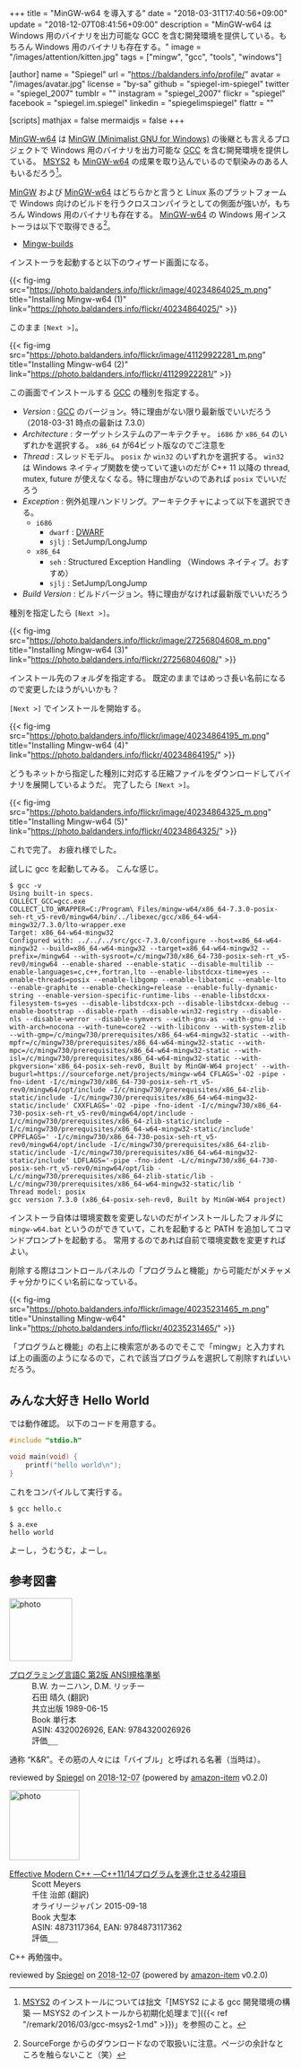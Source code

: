 +++
title = "MinGW-w64 を導入する"
date = "2018-03-31T17:40:56+09:00"
update = "2018-12-07T08:41:56+09:00"
description = "MinGW-w64 は Windows 用のバイナリを出力可能な GCC を含む開発環境を提供している。もちろん Windows 用のバイナリも存在する。"
image = "/images/attention/kitten.jpg"
tags = ["mingw", "gcc", "tools", "windows"]

[author]
  name      = "Spiegel"
  url       = "https://baldanders.info/profile/"
  avatar    = "/images/avatar.jpg"
  license   = "by-sa"
  github    = "spiegel-im-spiegel"
  twitter   = "spiegel_2007"
  tumblr    = ""
  instagram = "spiegel_2007"
  flickr    = "spiegel"
  facebook  = "spiegel.im.spiegel"
  linkedin  = "spiegelimspiegel"
  flattr    = ""

[scripts]
  mathjax = false
  mermaidjs = false
+++

[MinGW-w64] は [MinGW (Minimalist GNU for Windows)](http://www.mingw.org/) の後継とも言えるプロジェクトで Windows 用のバイナリを出力可能な [GCC] を含む開発環境を提供している。
[MSYS2] も [MinGW-w64] の成果を取り込んでいるので馴染みのある人もいるだろう[^msys2]。

[^msys2]: [MSYS2] のインストールについては拙文「[MSYS2 による gcc 開発環境の構築 ― MSYS2 のインストールから初期化処理まで]({{< ref "/remark/2016/03/gcc-msys2-1.md" >}})」を参照のこと。

[MinGW] および [MinGW-w64] はどちらかと言うと Linux 系のプラットフォームで Windows 向けのビルドを行うクロスコンパイラとしての側面が強いが，もちろん Windows 用のバイナリも存在する。
[MinGW-w64] の Windows 用インストーラは以下で取得できる[^sf1]。

[^sf1]: SourceForge からのダウンロードなので取扱いに注意。ページの余計なところを触らないこと（笑）

- [Mingw-builds](http://mingw-w64.org/doku.php/download/mingw-builds)

インストーラを起動すると以下のウィザード画面になる。

{{< fig-img src="https://photo.baldanders.info/flickr/image/40234864025_m.png" title="Installing Mingw-w64 (1)" link="https://photo.baldanders.info/flickr/40234864025/" >}}

このまま `[Next >]`。

{{< fig-img src="https://photo.baldanders.info/flickr/image/41129922281_m.png" title="Installing Mingw-w64 (2)" link="https://photo.baldanders.info/flickr/41129922281/" >}}

この画面でインストールする [GCC] の種別を指定する。

- *Version* : [GCC] のバージョン。特に理由がない限り最新版でいいだろう（2018-03-31 時点の最新は 7.3.0）
- *Architecture* : ターゲットシステムのアーキテクチャ。 `i686` か `x86_64` のいずれかを選択する。 `x86_64` が64ビット版なのでご注意を
- *Thread* : スレッドモデル。 `posix` か `win32` のいずれかを選択する。 `win32` は Windows ネイティブ関数を使っていて速いのだが C++ 11 以降の thread, mutex, future が使えなくなる。特に理由がないのであれば `posix` でいいだろう
- *Exception* : 例外処理ハンドリング。アーキテクチャによって以下を選択できる。
    - `i686`
        - `dwarf` : [DWARF](http://ja.wikipedia.org/wiki/DWARF)
        - `sjlj` : SetJump/LongJump
    - `x86_64`
        - `seh` : Structured Exception Handling （Windows ネイティブ。おすすめ）
        - `sjlj` : SetJump/LongJump
- *Build Version* : ビルドバージョン。特に理由がなければ最新版でいいだろう

種別を指定したら `[Next >]`。

{{< fig-img src="https://photo.baldanders.info/flickr/image/27256804608_m.png" title="Installing Mingw-w64 (3)" link="https://photo.baldanders.info/flickr/27256804608/" >}}

インストール先のフォルダを指定する。
既定のままではめっさ長い名前になるので変更したほうがいいかも？

`[Next >]` でインストールを開始する。

{{< fig-img src="https://photo.baldanders.info/flickr/image/40234864195_m.png" title="Installing Mingw-w64 (4)" link="https://photo.baldanders.info/flickr/40234864195/" >}}

どうもネットから指定した種別に対応する圧縮ファイルをダウンロードしてバイナリを展開しているようだ。
完了したら `[Next >]`。

{{< fig-img src="https://photo.baldanders.info/flickr/image/40234864325_m.png" title="Installing Mingw-w64 (5)" link="https://photo.baldanders.info/flickr/40234864325/" >}}

これで完了。
お疲れ様でした。

試しに gcc を起動してみる。
こんな感じ。

```text
$ gcc -v
Using built-in specs.
COLLECT_GCC=gcc.exe
COLLECT_LTO_WRAPPER=C:/Program\ Files/mingw-w64/x86_64-7.3.0-posix-seh-rt_v5-rev0/mingw64/bin/../libexec/gcc/x86_64-w64-mingw32/7.3.0/lto-wrapper.exe
Target: x86_64-w64-mingw32
Configured with: ../../../src/gcc-7.3.0/configure --host=x86_64-w64-mingw32 --build=x86_64-w64-mingw32 --target=x86_64-w64-mingw32 --prefix=/mingw64 --with-sysroot=/c/mingw730/x86_64-730-posix-seh-rt_v5-rev0/mingw64 --enable-shared --enable-static --disable-multilib --enable-languages=c,c++,fortran,lto --enable-libstdcxx-time=yes --enable-threads=posix --enable-libgomp --enable-libatomic --enable-lto --enable-graphite --enable-checking=release --enable-fully-dynamic-string --enable-version-specific-runtime-libs --enable-libstdcxx-filesystem-ts=yes --disable-libstdcxx-pch --disable-libstdcxx-debug --enable-bootstrap --disable-rpath --disable-win32-registry --disable-nls --disable-werror --disable-symvers --with-gnu-as --with-gnu-ld --with-arch=nocona --with-tune=core2 --with-libiconv --with-system-zlib --with-gmp=/c/mingw730/prerequisites/x86_64-w64-mingw32-static --with-mpfr=/c/mingw730/prerequisites/x86_64-w64-mingw32-static --with-mpc=/c/mingw730/prerequisites/x86_64-w64-mingw32-static --with-isl=/c/mingw730/prerequisites/x86_64-w64-mingw32-static --with-pkgversion='x86_64-posix-seh-rev0, Built by MinGW-W64 project' --with-bugurl=https://sourceforge.net/projects/mingw-w64 CFLAGS='-O2 -pipe -fno-ident -I/c/mingw730/x86_64-730-posix-seh-rt_v5-rev0/mingw64/opt/include -I/c/mingw730/prerequisites/x86_64-zlib-static/include -I/c/mingw730/prerequisites/x86_64-w64-mingw32-static/include' CXXFLAGS='-O2 -pipe -fno-ident -I/c/mingw730/x86_64-730-posix-seh-rt_v5-rev0/mingw64/opt/include -I/c/mingw730/prerequisites/x86_64-zlib-static/include -I/c/mingw730/prerequisites/x86_64-w64-mingw32-static/include' CPPFLAGS=' -I/c/mingw730/x86_64-730-posix-seh-rt_v5-rev0/mingw64/opt/include -I/c/mingw730/prerequisites/x86_64-zlib-static/include -I/c/mingw730/prerequisites/x86_64-w64-mingw32-static/include' LDFLAGS='-pipe -fno-ident -L/c/mingw730/x86_64-730-posix-seh-rt_v5-rev0/mingw64/opt/lib -L/c/mingw730/prerequisites/x86_64-zlib-static/lib -L/c/mingw730/prerequisites/x86_64-w64-mingw32-static/lib '
Thread model: posix
gcc version 7.3.0 (x86_64-posix-seh-rev0, Built by MinGW-W64 project)
```

インストーラ自体は環境変数を変更しないのだがインストールしたフォルダに `mingw-w64.bat` というのができていて，これを起動すると PATH を追加してコマンドプロンプトを起動する。
常用するのであれば自前で環境変数を変更すればよい。

削除する際はコントロールパネルの「プログラムと機能」から可能だがメチャメチャ分かりにくい名前になっている。

{{< fig-img src="https://photo.baldanders.info/flickr/image/40235231465_m.png" title="Uninstalling Mingw-w64" link="https://photo.baldanders.info/flickr/40235231465/" >}}

「プログラムと機能」の右上に検索窓があるのでそこで「mingw」と入力すれば上の画面のようになるので，これで該当プログラムを選択して削除すればいいだろう。

## みんな大好き Hello World

では動作確認。
以下のコードを用意する。

```c
#include "stdio.h"

void main(void) {
    printf("hello world\n");
}
```

これをコンパイルして実行する。

```text
$ gcc hello.c

$ a.exe
hello world
```

よーし，うむうむ，よーし。

[GCC]: https://gcc.gnu.org/ "GCC, the GNU Compiler Collection - GNU Project - Free Software Foundation (FSF)"
[MinGW-w64]: http://mingw-w64.org/ "Mingw-w64 - GCC for Windows 64 & 32 bits [mingw-w64]"
[MinGW]: http://www.mingw.org/ "MinGW | Minimalist GNU for Windows"
[MSYS2]: http://msys2.github.io/ "MSYS2 installer"

## 参考図書

<div class="hreview">
  <div class="photo"><a class="item url" href="https://www.amazon.co.jp/%E3%83%97%E3%83%AD%E3%82%B0%E3%83%A9%E3%83%9F%E3%83%B3%E3%82%B0%E8%A8%80%E8%AA%9EC-%E7%AC%AC2%E7%89%88-ANSI%E8%A6%8F%E6%A0%BC%E6%BA%96%E6%8B%A0-B-W-%E3%82%AB%E3%83%BC%E3%83%8B%E3%83%8F%E3%83%B3/dp/4320026926?SubscriptionId=AKIAJYVUJ3DMTLAECTHA&tag=baldandersinf-22&linkCode=xm2&camp=2025&creative=165953&creativeASIN=4320026926"><img src="https://images-fe.ssl-images-amazon.com/images/I/41W69WGATNL._SL160_.jpg" width="112" alt="photo"></a></div>
  <dl class="fn">
    <dt><a href="https://www.amazon.co.jp/%E3%83%97%E3%83%AD%E3%82%B0%E3%83%A9%E3%83%9F%E3%83%B3%E3%82%B0%E8%A8%80%E8%AA%9EC-%E7%AC%AC2%E7%89%88-ANSI%E8%A6%8F%E6%A0%BC%E6%BA%96%E6%8B%A0-B-W-%E3%82%AB%E3%83%BC%E3%83%8B%E3%83%8F%E3%83%B3/dp/4320026926?SubscriptionId=AKIAJYVUJ3DMTLAECTHA&tag=baldandersinf-22&linkCode=xm2&camp=2025&creative=165953&creativeASIN=4320026926">プログラミング言語C 第2版 ANSI規格準拠</a></dt>
	<dd>B.W. カーニハン, D.M. リッチー</dd>
	<dd>石田 晴久 (翻訳)</dd>
    <dd>共立出版 1989-06-15</dd>
    <dd>Book 単行本</dd>
    <dd>ASIN: 4320026926, EAN: 9784320026926</dd>
    <dd>評価<abbr class="rating fa-sm" title="5">&nbsp;<i class="fas fa-star"></i>&nbsp;<i class="fas fa-star"></i>&nbsp;<i class="fas fa-star"></i>&nbsp;<i class="fas fa-star"></i>&nbsp;<i class="fas fa-star"></i></abbr></dd>
  </dl>
  <p class="description">通称 “K&amp;R”。その筋の人々には「バイブル」と呼ばれる名著（当時は）。</p>
  <p class="powered-by" >reviewed by <a href='#maker' class='reviewer'>Spiegel</a> on <abbr class="dtreviewed" title="2018-12-07">2018-12-07</abbr> (powered by <a href="https://github.com/spiegel-im-spiegel/amazon-item" >amazon-item</a> v0.2.0)</p>
</div>

<div class="hreview">
  <div class="photo"><a class="item url" href="https://www.amazon.co.jp/Effective-Modern-%E2%80%95C-11-14%E3%83%97%E3%83%AD%E3%82%B0%E3%83%A9%E3%83%A0%E3%82%92%E9%80%B2%E5%8C%96%E3%81%95%E3%81%9B%E3%82%8B42%E9%A0%85%E7%9B%AE/dp/4873117364?SubscriptionId=AKIAJYVUJ3DMTLAECTHA&tag=baldandersinf-22&linkCode=xm2&camp=2025&creative=165953&creativeASIN=4873117364"><img src="https://images-fe.ssl-images-amazon.com/images/I/51ng4usMVYL._SL160_.jpg" width="125" alt="photo"></a></div>
  <dl class="fn">
    <dt><a href="https://www.amazon.co.jp/Effective-Modern-%E2%80%95C-11-14%E3%83%97%E3%83%AD%E3%82%B0%E3%83%A9%E3%83%A0%E3%82%92%E9%80%B2%E5%8C%96%E3%81%95%E3%81%9B%E3%82%8B42%E9%A0%85%E7%9B%AE/dp/4873117364?SubscriptionId=AKIAJYVUJ3DMTLAECTHA&tag=baldandersinf-22&linkCode=xm2&camp=2025&creative=165953&creativeASIN=4873117364">Effective Modern C++ ―C++11/14プログラムを進化させる42項目</a></dt>
	<dd>Scott Meyers</dd>
	<dd>千住 治郎 (翻訳)</dd>
    <dd>オライリージャパン 2015-09-18</dd>
    <dd>Book 大型本</dd>
    <dd>ASIN: 4873117364, EAN: 9784873117362</dd>
    <dd>評価<abbr class="rating fa-sm" title="4">&nbsp;<i class="fas fa-star"></i>&nbsp;<i class="fas fa-star"></i>&nbsp;<i class="fas fa-star"></i>&nbsp;<i class="fas fa-star"></i>&nbsp;<i class="far fa-star"></i></abbr></dd>
  </dl>
  <p class="description">C++ 再勉強中。</p>
  <p class="powered-by" >reviewed by <a href='#maker' class='reviewer'>Spiegel</a> on <abbr class="dtreviewed" title="2018-12-07">2018-12-07</abbr> (powered by <a href="https://github.com/spiegel-im-spiegel/amazon-item" >amazon-item</a> v0.2.0)</p>
</div>
